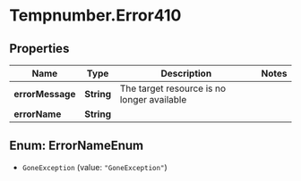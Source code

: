 # Tempnumber.Error410

## Properties

Name | Type | Description | Notes
------------ | ------------- | ------------- | -------------
**errorMessage** | **String** | The target resource is no longer available | 
**errorName** | **String** |  | 



## Enum: ErrorNameEnum


* `GoneException` (value: `"GoneException"`)




